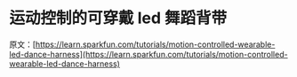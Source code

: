 # 运动控制的可穿戴 led 舞蹈背带

原文：[https://learn.sparkfun.com/tutorials/motion-controlled-wearable-led-dance-harness](https://learn.sparkfun.com/tutorials/motion-controlled-wearable-led-dance-harness)